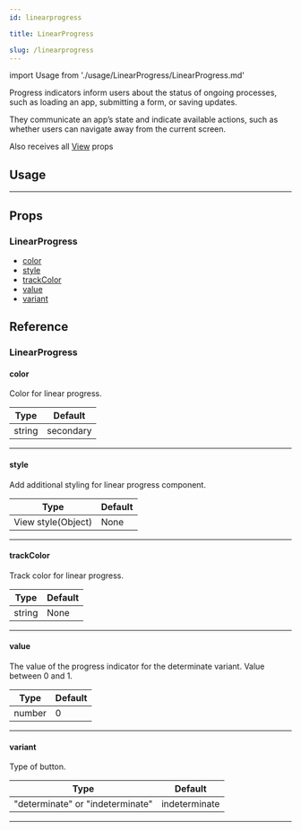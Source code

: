 ```yaml
---
id: linearprogress

title: LinearProgress

slug: /linearprogress
---
```


import Usage from './usage/LinearProgress/LinearProgress.md'

Progress indicators inform users about the status of ongoing processes, such as loading an app, submitting a form, or saving updates.

They communicate an app’s state and indicate available actions, such as whether users can navigate away from the current screen.

Also receives all [View](https://reactnative.dev/docs/view#props) props

## Usage

<Usage />

---

## Props

### LinearProgress

- [color](#color)
- [style](#style)
- [trackColor](#trackcolor)
- [value](#value)
- [variant](#variant)

## Reference

### LinearProgress

#### color

Color for linear progress.

| Type   | Default   |
| ------ | --------- |
| string | secondary |

---

#### style

Add additional styling for linear progress component.

| Type               | Default |
| ------------------ | ------- |
| View style(Object) | None    |

---

#### trackColor

Track color for linear progress.

| Type   | Default |
| ------ | ------- |
| string | None    |

---

#### value

The value of the progress indicator for the determinate variant. Value between 0 and 1.

| Type   | Default |
| ------ | ------- |
| number | 0       |

---

#### variant

Type of button.

| Type                             | Default       |
| -------------------------------- | ------------- |
| "determinate" or "indeterminate" | indeterminate |

---
